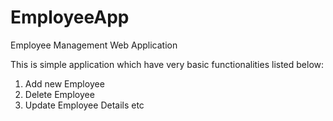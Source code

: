 # EmployeeApp
Employee Management Web Application

This is simple application which have very basic functionalities listed below:
1. Add new Employee
2. Delete Employee
3. Update Employee Details
etc
